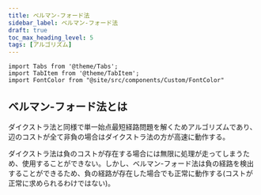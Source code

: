 ```yaml
---
title: ベルマン-フォード法
sidebar_label: ベルマン-フォード法
draft: true
toc_max_heading_level: 5
tags: [アルゴリズム]
---
```


```mdx-code-block
import Tabs from '@theme/Tabs';
import TabItem from '@theme/TabItem';
import FontColor from "@site/src/components/Custom/FontColor"
```

## ベルマン-フォード法とは

ダイクストラ法と同様で単一始点最短経路問題を解くためアルゴリズムであり、辺のコストが全て非負の場合はダイクストラ法の方が高速に動作する。

ダイクストラ法は負のコストが存在する場合には無限に処理が走ってしまうため、使用することができない。しかし、ベルマン-フォード法は負の経路を検出することができるため、負の経路が存在した場合でも正常に動作する(コストが正常に求められるわけではない)。
